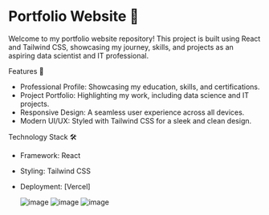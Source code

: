 # Portfolio Website 🌟

Welcome to my portfolio website repository! This project is built using React and Tailwind CSS, showcasing my journey, skills, and projects as an aspiring data scientist and IT professional.

Features 🚀

- Professional Profile: Showcasing my education, skills, and certifications.  
- Project Portfolio: Highlighting my work, including data science and IT projects.
- Responsive Design: A seamless user experience across all devices.
- Modern UI/UX: Styled with Tailwind CSS for a sleek and clean design.

Technology Stack 🛠️

- Framework: React
- Styling: Tailwind CSS
- Deployment: [Vercel]

  ![image](https://github.com/user-attachments/assets/fe6ca6b6-e267-44ed-b348-b9cb9d27e2b5)
  ![image](https://github.com/user-attachments/assets/a11126c5-1395-429e-85d4-a73bc19e48ec)
  ![image](https://github.com/user-attachments/assets/a5beda1c-1e4c-4b0a-9e6f-1b3edbb4bf3d)



